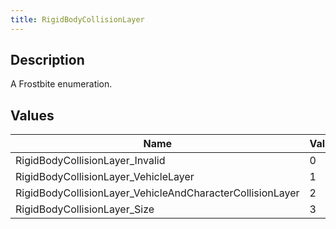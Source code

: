 ```yaml
---
title: RigidBodyCollisionLayer
---
```

## Description

A Frostbite enumeration.

## Values

| Name                                                       | Value | Description |
| ---------------------------------------------------------- | ----- | ----------- |
| RigidBodyCollisionLayer\_Invalid                           | 0     |             |
| RigidBodyCollisionLayer\_VehicleLayer                      | 1     |             |
| RigidBodyCollisionLayer\_VehicleAndCharacterCollisionLayer | 2     |             |
| RigidBodyCollisionLayer\_Size                              | 3     |             |
